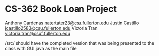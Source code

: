 # CS-362 Book Loan Project

Anthony Cardenas natertater23@csu.fullerton.edu
Justin Castillo jcastillo2583@csu.fullerton.edu
Victoria Tran victoria.tran@csuf.fullerton.edu

/src/ should have the completed version that was being presented to the class with GUI.java as the main file
